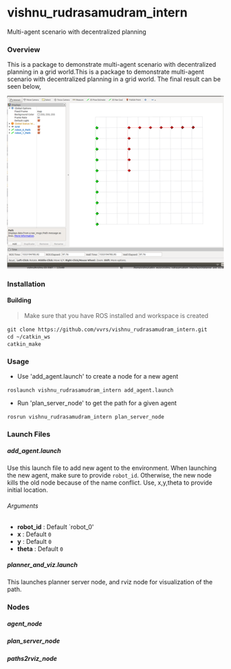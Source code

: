 # vishnu_rudrasamudram_intern

Multi-agent scenario with decentralized planning

### Overview

This is a package to demonstrate multi-agent scenario with decentralized planning in a grid world.This is a package to demonstrate multi-agent scenario with decentralized planning in a grid world. The final result can be seen below,

![rviz_display](docs/result.png)


### Installation
#### Building  

> Make sure that you have ROS installed and workspace is created

```git clone https://github.com/vvrs/vishnu_rudrasamudram_intern.git```  
```cd ~/catkin_ws```  
```catkin_make```

### Usage  
  
- Use 'add_agent.launch' to create a node for a new agent  

```roslaunch vishnu_rudrasamudram_intern add_agent.launch```

- Run 'plan_server_node' to get the path for a given agent  

```rosrun vishnu_rudrasamudram_intern plan_server_node```   

### Launch Files
##### add_agent.launch
Use this launch file to add new agent to the environment. When launching the new agent, make sure to provide `robot_id`. Otherwise, the new node kills the old node because of the name conflict. Use, x,y,theta to provide initial location. 

###### Arguments
* **robot_id** : Default `robot_0'
* **x** : Default `0`  
* **y** : Default `0`
* **theta** : Default `0`  

##### planner_and_viz.launch
This launches planner server node, and rviz node for visualization of the path.

### Nodes

##### agent_node

##### plan_server_node

##### paths2rviz_node

